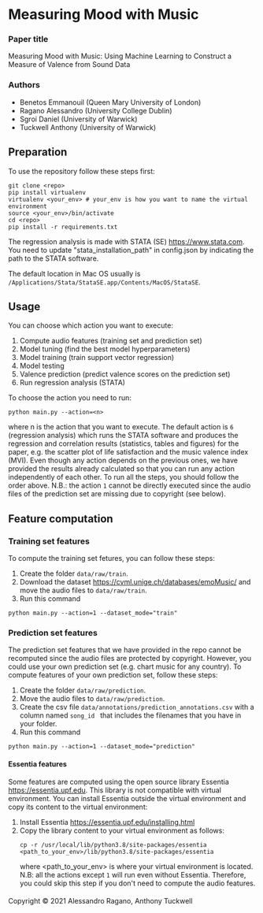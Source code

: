 # Measuring Mood with Music
### Paper title
Measuring Mood with Music: Using Machine Learning to Construct a Measure of Valence from Sound Data

### Authors
- Benetos Emmanouil (Queen Mary University of London)
- Ragano Alessandro (University College Dublin)
- Sgroi Daniel (University of Warwick)
- Tuckwell Anthony (University of Warwick)

## Preparation
To use the repository follow these steps first:

```
git clone <repo>
pip install virtualenv
virtualenv <your_env> # your_env is how you want to name the virtual environment
source <your_env>/bin/activate
cd <repo>
pip install -r requirements.txt
```

The regression analysis is made with STATA (SE) https://www.stata.com. You need to update "stata_installation_path" in config.json by indicating the path to the STATA software. 

The default location in Mac OS usually is ```/Applications/Stata/StataSE.app/Contents/MacOS/StataSE```.

## Usage
You can choose which action you want to execute: 
1. Compute audio features (training set and prediction set)
2. Model tuning (find the best model hyperparameters)
3. Model training (train support vector regression)
4. Model testing
5. Valence prediction (predict valence scores on the prediction set)
6. Run regression analysis (STATA)

To choose the action you need to run: 
```
python main.py --action=<n>
```
where n is the action that you want to execute. The default action is ``` 6 ``` (regression analysis) which runs the STATA software and produces the regression and correlation results (statistics, tables and figures) for the paper, e.g. the scatter plot
of life satisfaction and the music valence index (MVI).
Even though any action depends on the previous ones, we have provided the results already calculated so that you can run any action independently of each other.
To run all the steps, you should follow the order above. N.B.: the action ``` 1 ``` cannot be directly executed since the audio files of the prediction set are missing due to copyright (see below).

## Feature computation
### Training set features
To compute the training set fetures, you can follow these steps:
1. Create the folder ```data/raw/train```.
2. Download the dataset https://cvml.unige.ch/databases/emoMusic/ and move the audio files to ``` data/raw/train ```.
3. Run this command
```
python main.py --action=1 --dataset_mode="train"
```
### Prediction set features
The prediction set features that we have provided in the repo cannot be recomputed since the audio files are protected by copyright. However, you could use your own prediction set (e.g. chart music for any country). 
To compute features of your own prediction set, follow these steps: 
1. Create the folder ```data/raw/prediction```.
2. Move the audio files to ```data/raw/prediction```.
3. Create the csv file ```data/annotations/prediction_annotations.csv``` with a column named ```song_id ``` that includes the filenames that you have in your folder. 
4. Run this command
```
python main.py --action=1 --dataset_mode="prediction"
```

#### Essentia features
Some features are computed using the open source library Essentia https://essentia.upf.edu. This library is not compatible with virtual environment. 
You can install Essentia outside the virtual environment and copy its content to the virtual environment:
1. Install Essentia https://essentia.upf.edu/installing.html
2. Copy the library content to your virtual environment as follows:
   ```
   cp -r /usr/local/lib/python3.8/site-packages/essentia <path_to_your_env>/lib/python3.8/site-packages/essentia
   ```
   where <path_to_your_env> is where your virtual environment is located.
   N.B: all the actions except ``` 1 ``` will run even without Essentia. Therefore, you could skip this step if you don't need to compute the audio features.

####
Copyright © 2021 Alessandro Ragano, Anthony Tuckwell
